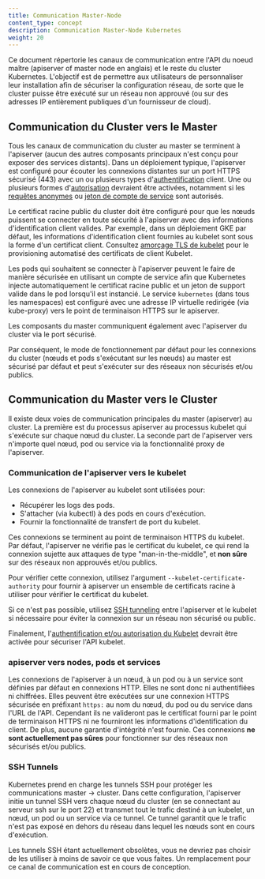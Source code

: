 ```yaml
---
title: Communication Master-Node
content_type: concept
description: Communication Master-Node Kubernetes
weight: 20
---
```


<!-- overview -->

Ce document répertorie les canaux de communication entre l'API du noeud maître (apiserver of master node en anglais) et le reste du cluster Kubernetes.
L'objectif est de permettre aux utilisateurs de personnaliser leur installation afin de sécuriser la configuration réseau, de sorte que le cluster puisse être exécuté sur un réseau non approuvé (ou sur des adresses IP entièrement publiques d'un fournisseur de cloud).



<!-- body -->

## Communication du Cluster vers le Master

Tous les canaux de communication du cluster au master se terminent à l'apiserver (aucun des autres composants principaux n'est conçu pour exposer des services distants).
Dans un déploiement typique, l'apiserver est configuré pour écouter les connexions distantes sur un port HTTPS sécurisé (443) avec un ou plusieurs types d'[authentification](/docs/reference/access-authn-authz/authentication/) client.
Une ou plusieurs formes d'[autorisation](/docs/reference/access-authn-authz/authorization/) devraient être activées, notamment si les [requêtes anonymes](/docs/reference/access-authn-authz/authentication/#anonymous-requests) ou [jeton de compte de service](/docs/reference/access-authn-authz/authentication/#service-account-tokens) sont autorisés.

Le certificat racine public du cluster doit être configuré pour que les nœuds puissent se connecter en toute sécurité à l'apiserver avec des informations d'identification client valides.
Par exemple, dans un déploiement GKE par défaut, les informations d'identification client fournies au kubelet sont sous la forme d'un certificat client.
Consultez [amorçage TLS de kubelet](/docs/reference/command-line-tools-reference/kubelet-tls-bootstrapping/) pour le provisioning automatisé des certificats de client Kubelet.

Les pods qui souhaitent se connecter à l'apiserver peuvent le faire de manière sécurisée en utilisant un compte de service afin que Kubernetes injecte automatiquement le certificat racine public et un jeton de support valide dans le pod lorsqu'il est instancié.
Le service `kubernetes` (dans tous les namespaces) est configuré avec une adresse IP virtuelle redirigée (via kube-proxy) vers le point de terminaison HTTPS sur le apiserver.

Les composants du master communiquent également avec l'apiserver du cluster via le port sécurisé.

Par conséquent, le mode de fonctionnement par défaut pour les connexions du cluster (nœuds et pods s'exécutant sur les nœuds) au master est sécurisé par défaut et peut s'exécuter sur des réseaux non sécurisés et/ou publics.

## Communication du Master vers le Cluster

Il existe deux voies de communication principales du master (apiserver) au cluster.
La première est du processus apiserver au processus kubelet qui s'exécute sur chaque nœud du cluster.
La seconde part de l'apiserver vers n'importe quel nœud, pod ou service via la fonctionnalité proxy de l'apiserver.

### Communication de l'apiserver vers le kubelet

Les connexions de l'apiserver au kubelet sont utilisées pour:

  * Récupérer les logs des pods.
  * S'attacher (via kubectl) à des pods en cours d'exécution.
  * Fournir la fonctionnalité de transfert de port du kubelet.

Ces connexions se terminent au point de terminaison HTTPS du kubelet.
Par défaut, l'apiserver ne vérifie pas le certificat du kubelet, ce qui rend la connexion sujette aux attaques de type "man-in-the-middle", et **non sûre** sur des réseaux non approuvés et/ou publics.

Pour vérifier cette connexion, utilisez l'argument `--kubelet-certificate-authority` pour fournir à apiserver un ensemble de certificats racine à utiliser pour vérifier le certificat du kubelet.

Si ce n'est pas possible, utilisez [SSH tunneling](/docs/tasks/access-application-cluster/port-forward-access-application-cluster/) entre l'apiserver et le kubelet si nécessaire pour éviter la connexion sur un réseau non sécurisé ou public.

Finalement, l'[authentification et/ou autorisation du Kubelet](/docs/admin/kubelet-authentication-authorization/) devrait être activée pour sécuriser l'API kubelet.

### apiserver vers nodes, pods et services

Les connexions de l'apiserver à un nœud, à un pod ou à un service sont définies par défaut en connexions HTTP.
Elles ne sont donc ni authentifiées ni chiffrées.
Elles peuvent être exécutées sur une connexion HTTPS sécurisée en préfixant `https:` au nom du nœud, du pod ou du service dans l'URL de l'API.
Cependant ils ne valideront pas le certificat fourni par le point de terminaison HTTPS ni ne fourniront les informations d'identification du client.
De plus, aucune garantie d'intégrité n'est fournie.
Ces connexions **ne sont actuellement pas sûres** pour fonctionner sur des réseaux non sécurisés et/ou publics.

### SSH Tunnels

Kubernetes prend en charge les tunnels SSH pour protéger les communications master -> cluster.
Dans cette configuration, l'apiserver initie un tunnel SSH vers chaque nœud du cluster (en se connectant au serveur ssh sur le port 22) et transmet tout le trafic destiné à un kubelet, un nœud, un pod ou un service via ce tunnel.
Ce tunnel garantit que le trafic n'est pas exposé en dehors du réseau dans lequel les nœuds sont en cours d'exécution.

Les tunnels SSH étant actuellement obsolètes, vous ne devriez pas choisir de les utiliser à moins de savoir ce que vous faites.
Un remplacement pour ce canal de communication est en cours de conception.


